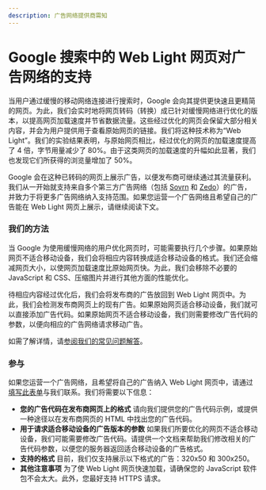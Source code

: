 ```yaml
---
description: 广告网络提供商需知
---
```


# Google 搜索中的 Web Light 网页对广告网络的支持

当用户通过缓慢的移动网络连接进行搜索时，Google 会向其提供更快速且更精简的网页。为此，我们会实时地将网页转码（转换）成已针对缓慢网络进行优化的版本，以提高网页加载速度并节省数据流量。这些经过优化的网页会保留大部分相关内容，并会为用户提供用于查看原始网页的链接。我们将这种技术称为“Web Light”。我们的实验结果表明，与原始网页相比，经过优化的网页的加载速度提高了 4 倍，字节用量减少了 80%。由于这类网页的加载速度的升幅如此显著，我们也发现它们所获得的浏览量增加了 50%。

Google 会在这种已转码的网页上展示广告，以便发布商可继续通过其流量获利。我们从一开始就支持来自多个第三方广告网络（包括 [Sovrn](http://www.sovrn.com/) 和 [Zedo](http://www.zedo.com/)）的广告，并致力于将更多广告网络纳入支持范围。如果您运营一个广告网络且希望自己的广告能在 Web Light 网页上展示，请继续阅读下文。

### 我们的方法

当 Google 为使用缓慢网络的用户优化网页时，可能需要执行几个步骤。如果原始网页不适合移动设备，我们会将相应内容转换成适合移动设备的格式。我们还会缩减网页大小，以使网页加载速度比原始网页快。为此，我们会移除不必要的 JavaScript 和 CSS、压缩图片并进行其他方面的性能优化。

待相应内容经过优化后，我们会将发布商的广告放回到 Web Light 网页中。为此，我们会检测发布商网页上的现有广告。如果原始网页适合移动设备，我们就可以直接添加广告代码。如果原始网页不适合移动设备，我们则需要修改广告代码的参数，以便向相应的广告网络请求移动广告。

如需了解详情，请[参阅我们的常见问题解答](https://support.google.com/webmasters/answer/6211428#faq)。

### 参与

如果您运营一个广告网络，且希望将自己的广告纳入 Web Light 网页中，请通过[填写此表单](https://docs.google.com/forms/d/13T54_fnT0SkIfpWIGsmXA1V0PNrcwVdyI-DsCIch2-0/viewform)与我们联系。我们将需要以下信息：

* **您的广告代码在发布商网页上的格式** 请向我们提供您的广告代码示例，或提供一种途径以在发布商网页的 HTML 中找出您的广告代码。
* **用于请求适合移动设备的广告版本的参数** 如果我们所要优化的网页不适合移动设备，我们可能需要修改广告代码。请提供一个文档来帮助我们修改相关的广告代码参数，以便您的服务器返回适合移动设备的广告格式。
* **支持的格式** 目前，我们仅支持展示以下格式的广告：320x50 和 300x250。
* **其他注意事项** 为了使 Web Light 网页快速加载，请确保您的 JavaScript 软件包不会太大。此外，您最好支持 HTTPS 请求。

